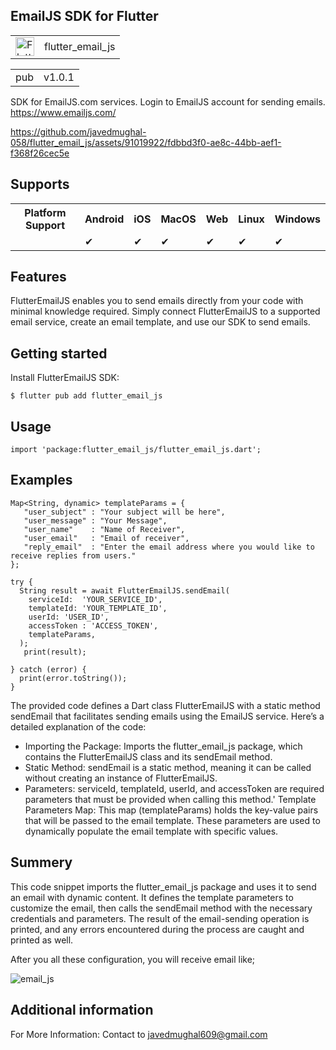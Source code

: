 
## EmailJS SDK for Flutter

<table>
    <tr>
        <td>
            <img src="https://upload.wikimedia.org/wikipedia/commons/1/17/Google-flutter-logo.png" alt="Flutter Logo" height="30">
        </td>
        <td>
            flutter_email_js
        </td>
    </tr>
</table>
<table>
    <tr>
        <td>pub</td>
        <td>v1.0.1</td>
    </tr>
</table>

SDK for EmailJS.com services. 
Login to EmailJS account for sending emails.
https://www.emailjs.com/

https://github.com/javedmughal-058/flutter_email_js/assets/91019922/fdbbd3f0-ae8c-44bb-aef1-f368f26cec5e


## Supports
<table>
    <tr>
        <th>Platform Support</th>
        <th>Android</th>
        <th>iOS</th>
        <th>MacOS</th>
        <th>Web</th>
        <th>Linux</th>
        <th>Windows</th>
    </tr>
    <tr>
        <td></td>
        <td><span class="checkmark">&#10004;</span></td>
        <td><span class="checkmark">&#10004;</span></td>
        <td><span class="checkmark">&#10004;</span></td>
        <td><span class="checkmark">&#10004;</span></td>
        <td><span class="checkmark">&#10004;</span></td>
        <td><span class="checkmark">&#10004;</span></td>
    </tr>
</table>

## Features

FlutterEmailJS enables you to send emails directly from your code with minimal knowledge required. 
Simply connect FlutterEmailJS to a supported email service, create an email template, and use our SDK to send emails.

## Getting started

Install FlutterEmailJS SDK:

```
$ flutter pub add flutter_email_js 
```

## Usage
```
import 'package:flutter_email_js/flutter_email_js.dart';
```

## Examples

```
Map<String, dynamic> templateParams = {
   "user_subject" : "Your subject will be here",
   "user_message" : "Your Message",
   "user_name"    : "Name of Receiver",
   "user_email"   : "Email of receiver",
   "reply_email"  : "Enter the email address where you would like to receive replies from users."
};

try {
  String result = await FlutterEmailJS.sendEmail(
    serviceId:  'YOUR_SERVICE_ID',
    templateId: 'YOUR_TEMPLATE_ID',
    userId: 'USER_ID',
    accessToken : 'ACCESS_TOKEN',
    templateParams,
  );
   print(result);
  
} catch (error) {
  print(error.toString());
}
```

The provided code defines a Dart class FlutterEmailJS with a static method sendEmail that facilitates sending emails using the EmailJS service. Here’s a detailed explanation of the code:
* Importing the Package: Imports the flutter_email_js package, which contains the FlutterEmailJS class and its sendEmail method.
* Static Method:
    sendEmail is a static method, meaning it can be called without creating an instance of FlutterEmailJS.
* Parameters:
        serviceId, templateId, userId, and accessToken are required parameters that must be provided when calling this method.'
        Template Parameters Map: This map (templateParams) holds the key-value pairs that will be passed to the email template. These parameters are used to dynamically populate the email template with specific values.


## Summery
This code snippet imports the flutter_email_js package and uses it to send an email with dynamic content. It defines the template parameters to customize the email, then calls the sendEmail method with the necessary credentials and parameters. The result of the email-sending operation is printed, and any errors encountered during the process are caught and printed as well.





After you all these configuration, you will receive email like;

![email_js](https://github.com/javedmughal-058/flutter_email_js/assets/91019922/c60af9c3-1eee-4ded-a2dc-953879a84fec)

## Additional information

For More Information: Contact to javedmughal609@gmail.com
